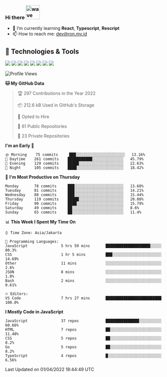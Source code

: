 ### Hi there <img src="https://i.ibb.co/q0Hx1KK/wave.gif" alt="wave" width="45px">

- 🌱 I’m currently learning **React**, **Typescript**, **Rescript**
- 📫 How to reach me: dev@ron.my.id

## 🔧 Technologies & Tools

![](https://img.shields.io/badge/OS-Linux-informational?style=flat&logo=linux&logoColor=white&color=2bbc8a)
![](https://img.shields.io/badge/OS-Windows-informational?style=flat&logo=windows&logoColor=white&color=2bbc8a)
![](https://img.shields.io/badge/Code-JavaScript-informational?style=flat&logo=javascript&logoColor=white&color=2bbc8a)
![](https://img.shields.io/badge/Code-Golang-informational?style=flat&logo=go&logoColor=white&color=2bbc8a)
![](https://img.shields.io/badge/Code-React-informational?style=flat&logo=react&logoColor=white&color=2bbc8a)
![](https://img.shields.io/badge/Code-Next-informational?style=flat&logo=next.js&logoColor=white&color=2bbc8a)
![](https://img.shields.io/badge/Shell-Bash-informational?style=flat&logo=gnu-bash&logoColor=white&color=2bbc8a)
![](https://img.shields.io/badge/Tools-Docker-informational?style=flat&logo=docker&logoColor=white&color=2bbc8a)

<!--START_SECTION:waka-->
![Profile Views](http://img.shields.io/badge/Profile%20Views-3-blue)

**🐱 My GitHub Data** 

> 🏆 297 Contributions in the Year 2022
 > 
> 📦 212.6 kB Used in GitHub's Storage 
 > 
> 💼 Opted to Hire
 > 
> 📜 61 Public Repositories 
 > 
> 🔑 23 Private Repositories  
 > 
**I'm an Early 🐤** 

```text
🌞 Morning    75 commits     ███░░░░░░░░░░░░░░░░░░░░░░   13.16% 
🌆 Daytime    261 commits    ███████████░░░░░░░░░░░░░░   45.79% 
🌃 Evening    129 commits    █████░░░░░░░░░░░░░░░░░░░░   22.63% 
🌙 Night      105 commits    ████░░░░░░░░░░░░░░░░░░░░░   18.42%

```
📅 **I'm Most Productive on Thursday** 

```text
Monday       78 commits     ███░░░░░░░░░░░░░░░░░░░░░░   13.68% 
Tuesday      81 commits     ███░░░░░░░░░░░░░░░░░░░░░░   14.21% 
Wednesday    88 commits     ███░░░░░░░░░░░░░░░░░░░░░░   15.44% 
Thursday     119 commits    █████░░░░░░░░░░░░░░░░░░░░   20.88% 
Friday       90 commits     ████░░░░░░░░░░░░░░░░░░░░░   15.79% 
Saturday     49 commits     ██░░░░░░░░░░░░░░░░░░░░░░░   8.6% 
Sunday       65 commits     ██░░░░░░░░░░░░░░░░░░░░░░░   11.4%

```


📊 **This Week I Spent My Time On** 

```text
⌚︎ Time Zone: Asia/Jakarta

💬 Programming Languages: 
JavaScript               5 hrs 59 mins       ████████████████████░░░░░   80.3% 
CSS                      1 hr 5 mins         ███░░░░░░░░░░░░░░░░░░░░░░   14.69% 
Other                    11 mins             ░░░░░░░░░░░░░░░░░░░░░░░░░   2.6% 
JSON                     8 mins              ░░░░░░░░░░░░░░░░░░░░░░░░░   1.8% 
Bash                     2 mins              ░░░░░░░░░░░░░░░░░░░░░░░░░   0.61%

🔥 Editors: 
VS Code                  7 hrs 27 mins       █████████████████████████   100.0%

```

**I Mostly Code in JavaScript** 

```text
JavaScript               37 repos            ███████████████░░░░░░░░░░   60.66% 
HTML                     7 repos             ██░░░░░░░░░░░░░░░░░░░░░░░   11.48% 
CSS                      5 repos             ██░░░░░░░░░░░░░░░░░░░░░░░   8.2% 
Go                       5 repos             ██░░░░░░░░░░░░░░░░░░░░░░░   8.2% 
TypeScript               4 repos             █░░░░░░░░░░░░░░░░░░░░░░░░   6.56%

```



 Last Updated on 01/04/2022 18:44:49 UTC
<!--END_SECTION:waka-->
